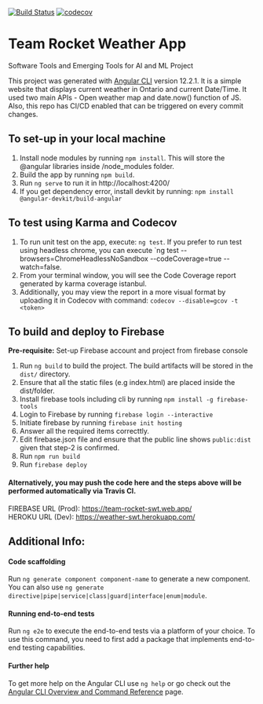 [![Build Status](https://travis-ci.com/madserrano/SoftwareTools.svg?branch=master)](https://travis-ci.com/madserrano/SoftwareTools)
[![codecov](https://codecov.io/gh/madserrano/SoftwareTools/branch/master/graph/badge.svg?token=KGNQYPQ9WC)](https://codecov.io/gh/madserrano/SoftwareTools)

# **Team Rocket Weather App**
Software Tools and Emerging Tools for AI and ML Project

This project was generated with [Angular CLI](https://github.com/angular/angular-cli) version 12.2.1. It is a simple website that displays current weather in Ontario and current Date/Time. It used two main APIs - Open weather map and date.now() function of JS. Also, this repo has CI/CD enabled that can be triggered on every commit changes.

## To set-up in your local machine

1. Install node modules by running `npm install`. This will store the @angular libraries inside /node_modules folder.
2. Build the app by running `npm build`.
3. Run `ng serve` to run it in http://localhost:4200/
4. If you get dependency error, install devkit by running: `npm install @angular-devkit/build-angular` 

## To test using Karma and Codecov

1. To run unit test on the app, execute: `ng test`. If you prefer to run test using headless chrome, you can execute `ng test --browsers=ChromeHeadlessNoSandbox --codeCoverage=true --watch=false.
2. From your terminal window, you will see the Code Coverage report generated by karma coverage istanbul.
3. Additionally, you may view the report in a more visual format by uploading it in Codecov with command: `codecov --disable=gcov -t <token>` 

## To build and deploy to Firebase
**Pre-requisite:** 
Set-up Firebase account and project from firebase console <br>

1. Run `ng build` to build the project. The build artifacts will be stored in the `dist/` directory.
2. Ensure that all the static files (e.g index.html) are placed inside the dist/folder.
3. Install firebase tools including cli by running `npm install -g firebase-tools`
4. Login to Firebase by running `firebase login --interactive`
5. Initiate firebase by running `firebase init hosting`
6. Answer all the required items correcttly.
7. Edit firebase.json file and ensure that the public line shows `public:dist` given that step-2 is confirmed.
8. Run `npm run build`
9. Run `firebase deploy`

#### Alternatively, you may push the code here and the steps above will be performed automatically via Travis CI.

FIREBASE URL (Prod): https://team-rocket-swt.web.app/<br>
HEROKU URL (Dev): https://weather-swt.herokuapp.com/ 

## Additional Info: 

#### Code scaffolding
Run `ng generate component component-name` to generate a new component. You can also use `ng generate directive|pipe|service|class|guard|interface|enum|module`.

#### Running end-to-end tests
Run `ng e2e` to execute the end-to-end tests via a platform of your choice. To use this command, you need to first add a package that implements end-to-end testing capabilities.

#### Further help
To get more help on the Angular CLI use `ng help` or go check out the [Angular CLI Overview and Command Reference](https://angular.io/cli) page.
